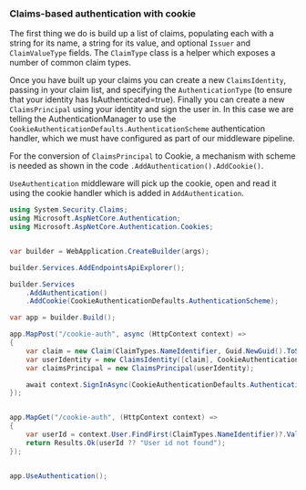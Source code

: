 ### Claims-based authentication with cookie

The first thing we do is build up a list of claims, populating each with a string for its name, a string for its value, and optional `Issuer` and `ClaimValueType` fields. The `ClaimType` class is a helper which exposes a number of common claim types.

Once you have built up your claims you can create a new `ClaimsIdentity`, passing in your claim list, and specifying the `AuthenticationType` (to ensure that your identity has IsAuthenticated=true). Finally you can create a new `ClaimsPrincipal` using your identity and sign the user in. In this case we are telling the AuthenticationManager to use the `CookieAuthenticationDefaults.AuthenticationScheme` authentication handler, which we must have configured as part of our middleware pipeline.

For the conversion of `ClaimsPrincipal` to Cookie, a mechanism with scheme is needed as shown in the code `.AddAuthentication().AddCookie()`.

`UseAuthentication` middleware will pick up the cookie, open and read it using the cookie handler which is added in `AddAuthentication`.

```cs
using System.Security.Claims;
using Microsoft.AspNetCore.Authentication;
using Microsoft.AspNetCore.Authentication.Cookies;


var builder = WebApplication.CreateBuilder(args);

builder.Services.AddEndpointsApiExplorer();

builder.Services
    .AddAuthentication()
    .AddCookie(CookieAuthenticationDefaults.AuthenticationScheme);

var app = builder.Build();

app.MapPost("/cookie-auth", async (HttpContext context) =>
{
    var claim = new Claim(ClaimTypes.NameIdentifier, Guid.NewGuid().ToString(), ClaimValueTypes.String);
    var userIdentity = new ClaimsIdentity([claim], CookieAuthenticationDefaults.AuthenticationScheme);
    var claimsPrincipal = new ClaimsPrincipal(userIdentity);

    await context.SignInAsync(CookieAuthenticationDefaults.AuthenticationScheme, claimsPrincipal);
});


app.MapGet("/cookie-auth", (HttpContext context) =>
{
    var userId = context.User.FindFirst(ClaimTypes.NameIdentifier)?.Value;
    return Results.Ok(userId ?? "User id not found");
});


app.UseAuthentication();
```
